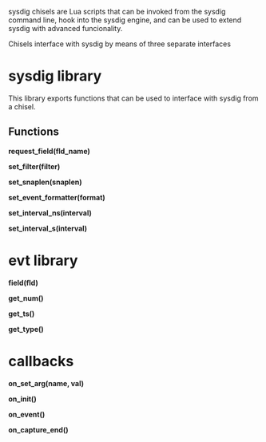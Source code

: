 sysdig chisels are Lua scripts that can be invoked from the sysdig command line, hook into the sysdig engine, and can be used to extend sysdig with advanced funcionality.

Chisels interface with sysdig by means of three separate interfaces

# sysdig library
This library exports functions that can be used to interface with sysdig from a chisel.
## Functions
**request_field(fld_name)**

**set_filter(filter)**

**set_snaplen(snaplen)**

**set_event_formatter(format)**

**set_interval_ns(interval)**

**set_interval_s(interval)**

# evt library
**field(fld)**

**get_num()**

**get_ts()**

**get_type()**

# callbacks
**on_set_arg(name, val)**

**on_init()**

**on_event()**

**on_capture_end()**
